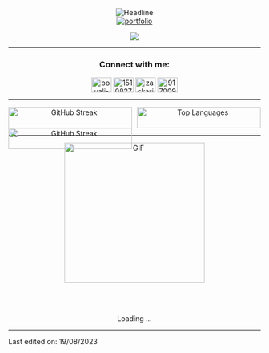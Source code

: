 <div>
    <div align=center>
        <img src="https://readme-typing-svg.herokuapp.com?color=%236FDA44&size=32&center=true&vCenter=true&width=600&height=50&lines=Hi+there+I'm+Zakelfathi+%F0%9F%91%8B;Software+and+Data+Student;Full+stack+developer;Problem+Solver;Freelancer;Data+Enthusiast" alt="Headline" />
    </div>
    <div align=center>
         <a href="http://www.elfathi.me/"><img src="https://img.shields.io/badge/Portfolio-494949?style=flat&logo=portfolio" alt="portfolio" /></a>

[![](https://visitcount.itsvg.in/api?id=zakelfathi&label=Profile%20Views&color=2&icon=6&pretty=false)](https://visitcount.itsvg.in) 
        
---

<h3 align="center">Connect with me:</h3>
<p align="center">
<a href="https://www.linkedin.com/in/zakelfathi/" target="blank"><img align="center" src="https://raw.githubusercontent.com/rahuldkjain/github-profile-readme-generator/master/src/images/icons/Social/linked-in-alt.svg" alt="bouali-ali-33026072" height="30" width="40" /></a>
<a href="https://stackoverflow.com/users/15108279/zakelfathi" target="blank"><img align="center" src="https://raw.githubusercontent.com/rahuldkjain/github-profile-readme-generator/master/src/images/icons/Social/stack-overflow.svg" alt="15108279/zakelfathi" height="30" width="40" /></a>
<a href="https://instagram.com/zackaria_fathy" target="blank"><img align="center" src="https://raw.githubusercontent.com/rahuldkjain/github-profile-readme-generator/master/src/images/icons/Social/instagram.svg" alt="zackaria_fathy" height="30" width="40" /></a>
<a href="https://discordapp.com/users/917009451142230086" target="blank"><img align="center" src="https://raw.githubusercontent.com/rahuldkjain/github-profile-readme-generator/master/src/images/icons/Social/discord.svg" alt="917009451142230086" height="30" width="40" /></a>
</p>

---
<div style="display: flex;">
    <div style="flex: 1; margin-right: 5px;">
        <img src="https://github-readme-streak-stats.herokuapp.com/?user=zakelfathi&theme=radical&hide_border=false&include_all_commits=true&count_private=true" alt="GitHub Streak" style="width: 100%; height: auto;">
         <img src="https://github-readme-stats.vercel.app/api?username=zakelfathi&theme=radical&hide_border=false&include_all_commits=true&count_private=true" alt="GitHub Streak" style="width: 100%; height: auto;">
    </div>
    <div style="flex: 1; margin-left: 5px;">
        <img src="https://github-readme-stats.vercel.app/api/top-langs/?username=zakelfathi&theme=radical&hide_border=false&include_all_commits=true&count_private=true&layout=compact" alt="Top Languages" style="width: 100%; height: auto;">
    </div>
</div>

---
   
 </div>
    <div align=center>
   <p align="center">
  <img height="280" alt="GIF" src="https://media.tenor.com/GfSX-u7VGM4AAAAC/coding.gif" />
</p>
        <br>
        <br>
    </div>
    <div align=center>
        <p>Loading ...</p>
    </div>
</div>


------

Last edited on: 19/08/2023
